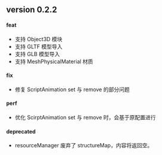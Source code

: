 ## version 0.2.2

#### feat

- 支持 Object3D 模块
- 支持 GLTF 模型导入
- 支持 GLB 模型导入
- 支持 MeshPhysicalMaterial 材质

#### fix

- 修复 ScriptAnimation set 与 remove 的部分问题

#### perf

- 优化 ScirptAnimation set 与 remove 时，会基于原配置进行

#### deprecated

- resourceManager 废弃了 structureMap，内容将返回空。
